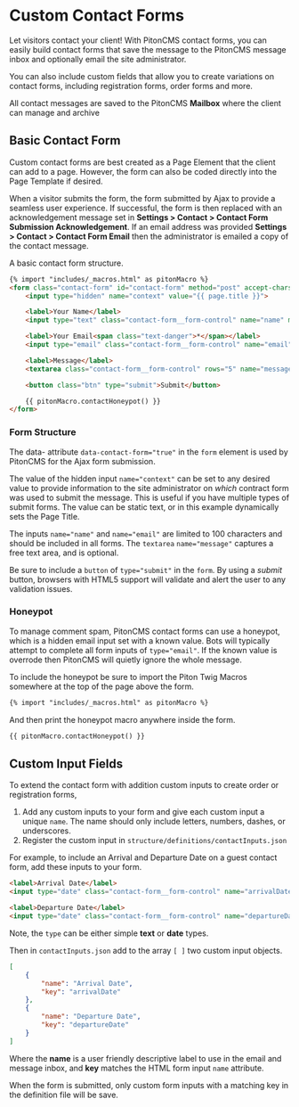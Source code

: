 # Custom Contact Forms

Let visitors contact your client! With PitonCMS contact forms, you can easily build contact forms that save the message to the PitonCMS message inbox and optionally email the site administrator.

You can also include custom fields that allow you to create variations on contact forms, including registration forms, order forms and more.

All contact messages are saved to the PitonCMS **Mailbox** where the client can manage and archive

## Basic Contact Form
Custom contact forms are best created as a Page Element that the client can add to a page. However, the form can also be coded directly into the Page Template if desired.

When a visitor submits the form, the form submitted by Ajax to provide a seamless user experience. If successful, the form is then replaced with an acknowledgement message set in **Settings > Contact > Contact Form Submission Acknowledgement**. If an email address was provided **Settings > Contact > Contact Form Email** then the administrator is emailed a copy of the contact message.

A basic contact form structure.
```html
{% import "includes/_macros.html" as pitonMacro %}
<form class="contact-form" id="contact-form" method="post" accept-charset="utf-8" data-contact-form="true">
    <input type="hidden" name="context" value="{{ page.title }}">

    <label>Your Name</label>
    <input type="text" class="contact-form__form-control" name="name" maxlength="100" placeholder="Name" autocomplete="off">

    <label>Your Email<span class="text-danger">*</span></label>
    <input type="email" class="contact-form__form-control" name="email" maxlength="100" placeholder="Email address" required autocomplete="off">

    <label>Message</label>
    <textarea class="contact-form__form-control" rows="5" name="message"></textarea>

    <button class="btn" type="submit">Submit</button>

    {{ pitonMacro.contactHoneypot() }}
</form>
```

### Form Structure
The data- attribute `data-contact-form="true"` in the `form` element is used by PitonCMS for the Ajax form submission.

The value of the hidden input `name="context"` can be set to any desired value to provide information to the site administrator on _which_ contract form was used to submit the message. This is useful if you have multiple types of submit forms. The value can be static text, or in this example dynamically sets the Page Title.

The inputs `name="name"` and `name="email"` are limited to 100 characters and should be included in all forms. The `textarea` `name="message"` captures a free text area, and is optional.

Be sure to include a `button` of `type="submit"` in the `form`. By using a *submit* button, browsers with HTML5 support will validate and alert the user to any validation issues.

### Honeypot
To manage comment spam, PitonCMS contact forms can use a honeypot, which is a hidden email input set with a known value. Bots will typically attempt to complete all form inputs of `type="email"`. If the known value is overrode then PitonCMS will quietly ignore the whole message.

To include the honeypot be sure to import the Piton Twig Macros somewhere at the top of the page above the form.
```html
{% import "includes/_macros.html" as pitonMacro %}
```

And then print the honeypot macro anywhere inside the form.
```html
{{ pitonMacro.contactHoneypot() }}
```

## Custom Input Fields
To extend the contact form with addition custom inputs to create order or registration forms,

1. Add any custom inputs to your form and give each custom input a unique `name`. The name should only include letters, numbers, dashes, or underscores.
2. Register the custom input in `structure/definitions/contactInputs.json`

For example, to include an Arrival and Departure Date on a guest contact form, add these inputs to your form.

```html
<label>Arrival Date</label>
<input type="date" class="contact-form__form-control" name="arrivalDate">

<label>Departure Date</label>
<input type="date" class="contact-form__form-control" name="departureDate">
```

Note, the `type` can be either simple **text** or **date** types.

Then in `contactInputs.json` add to the array `[ ]` two custom input objects.

```json
[
    {
        "name": "Arrival Date",
        "key": "arrivalDate"
    },
    {
        "name": "Departure Date",
        "key": "departureDate"
    }
]
```

Where the **name** is a user friendly descriptive label to use in the email and message inbox, and **key** matches the HTML form input `name` attribute.

When the form is submitted, only custom form inputs with a matching key in the definition file will be save.

